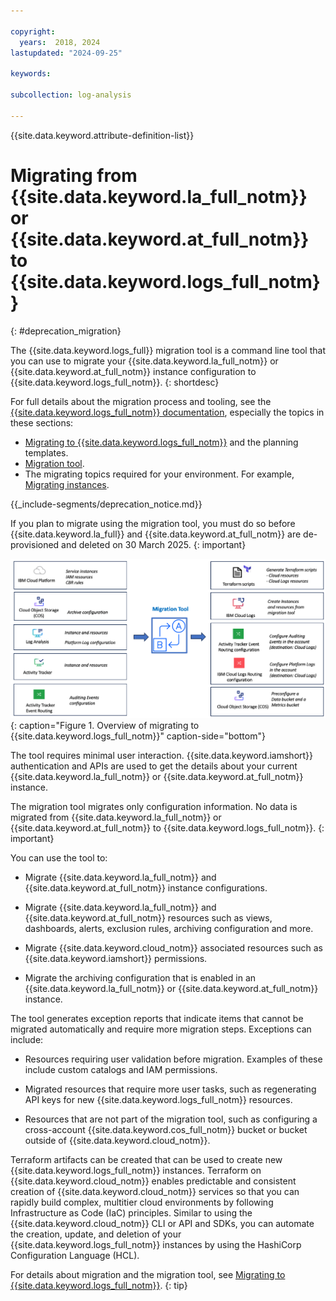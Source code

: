 ```yaml
---

copyright:
  years:  2018, 2024
lastupdated: "2024-09-25"

keywords:

subcollection: log-analysis

---
```


{{site.data.keyword.attribute-definition-list}}

# Migrating from {{site.data.keyword.la_full_notm}} or {{site.data.keyword.at_full_notm}} to {{site.data.keyword.logs_full_notm}}
{: #deprecation_migration}

The {{site.data.keyword.logs_full}} migration tool is a command line tool that you can use to migrate your {{site.data.keyword.la_full_notm}} or {{site.data.keyword.at_full_notm}} instance configuration to {{site.data.keyword.logs_full_notm}}.
{: shortdesc}

For full details about the migration process and tooling, see the [{{site.data.keyword.logs_full_notm}} documentation](/docs/cloud-logs), especially the topics in these sections:

* [Migrating to {{site.data.keyword.logs_full_notm}}](/docs/cloud-logs?topic=cloud-logs-migration-intro) and the planning templates.
* [Migration tool](/docs/cloud-logs?topic=cloud-logs-migration-tool).
* The migrating topics required for your environment. For example, [Migrating instances](/docs/cloud-logs?topic=cloud-logs-migration-instance).


{{_include-segments/deprecation_notice.md}}

If you plan to migrate using the migration tool, you must do so before {{site.data.keyword.la_full}} and {{site.data.keyword.at_full_notm}} are de-provisioned and deleted on 30 March 2025.
{: important}

![Overview of migrating to {{site.data.keyword.logs_full_notm}}](/images/migration-tool.png "Overview of migrating to {{site.data.keyword.logs_full_notm}}"){: caption="Figure 1. Overview of migrating to {{site.data.keyword.logs_full_notm}}" caption-side="bottom"}

The tool requires minimal user interaction. {{site.data.keyword.iamshort}} authentication and APIs are used to get the details about your current {{site.data.keyword.la_full_notm}} or {{site.data.keyword.at_full_notm}} instance.

The migration tool migrates only configuration information. No data is migrated from {{site.data.keyword.la_full_notm}} or {{site.data.keyword.at_full_notm}} to {{site.data.keyword.logs_full_notm}}.
{: important}

You can use the tool to:

* Migrate {{site.data.keyword.la_full_notm}} and {{site.data.keyword.at_full_notm}} instance configurations.

* Migrate {{site.data.keyword.la_full_notm}} and {{site.data.keyword.at_full_notm}} resources such as views, dashboards, alerts, exclusion rules, archiving configuration and more.

* Migrate {{site.data.keyword.cloud_notm}} associated resources such as {{site.data.keyword.iamshort}} permissions.

* Migrate the archiving configuration that is enabled in an {{site.data.keyword.la_full_notm}} or {{site.data.keyword.at_full_notm}} instance.

The tool generates exception reports that indicate items that cannot be migrated automatically and require more migration steps. Exceptions can include:

* Resources requiring user validation before migration. Examples of these include custom catalogs and IAM permissions.

* Migrated resources that require more user tasks, such as regenerating API keys for new {{site.data.keyword.logs_full_notm}} resources.

* Resources that are not part of the migration tool, such as configuring a cross-account {{site.data.keyword.cos_full_notm}} bucket or bucket outside of {{site.data.keyword.cloud_notm}}.

Terraform artifacts can be created that can be used to create new {{site.data.keyword.logs_full_notm}} instances. Terraform on {{site.data.keyword.cloud_notm}} enables predictable and consistent creation of {{site.data.keyword.cloud_notm}} services so that you can rapidly build complex, multitier cloud environments by following Infrastructure as Code (IaC) principles. Similar to using the {{site.data.keyword.cloud_notm}} CLI or API and SDKs, you can automate the creation, update, and deletion of your {{site.data.keyword.logs_full_notm}} instances by using the HashiCorp Configuration Language (HCL).

For details about migration and the migration tool, see [Migrating to {{site.data.keyword.logs_full_notm}}](/docs/cloud-logs?topic=cloud-logs-migration-intro).
{: tip}

